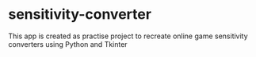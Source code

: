 # sensitivity-converter
This app is created as practise project to recreate online game sensitivity converters using Python and Tkinter
